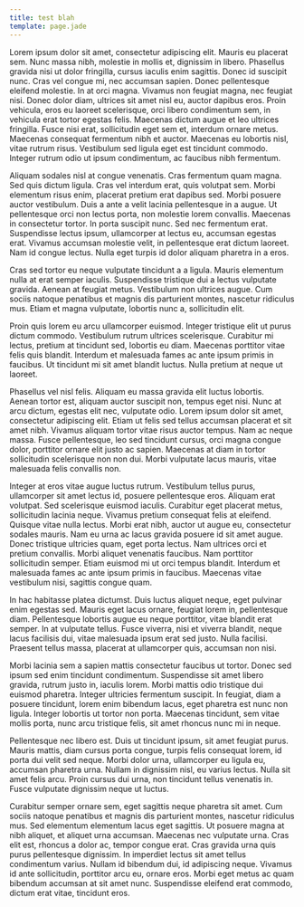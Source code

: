 ```yaml
---
title: test blah
template: page.jade
---
```



Lorem ipsum dolor sit amet, consectetur adipiscing elit. Mauris eu placerat sem. Nunc massa nibh, molestie in mollis et, dignissim in libero. Phasellus gravida nisi ut dolor fringilla, cursus iaculis enim sagittis. Donec id suscipit nunc. Cras vel congue mi, nec accumsan sapien. Donec pellentesque eleifend molestie. In at orci magna. Vivamus non feugiat magna, nec feugiat nisi. Donec dolor diam, ultrices sit amet nisl eu, auctor dapibus eros. Proin vehicula, eros eu laoreet scelerisque, orci libero condimentum sem, in vehicula erat tortor egestas felis. Maecenas dictum augue et leo ultrices fringilla. Fusce nisi erat, sollicitudin eget sem et, interdum ornare metus. Maecenas consequat fermentum nibh et auctor. Maecenas eu lobortis nisl, vitae rutrum risus. Vestibulum sed ligula eget est tincidunt commodo. Integer rutrum odio ut ipsum condimentum, ac faucibus nibh fermentum.

Aliquam sodales nisl at congue venenatis. Cras fermentum quam magna. Sed quis dictum ligula. Cras vel interdum erat, quis volutpat sem. Morbi elementum risus enim, placerat pretium erat dapibus sed. Morbi posuere auctor vestibulum. Duis a ante a velit lacinia pellentesque in a augue. Ut pellentesque orci non lectus porta, non molestie lorem convallis. Maecenas in consectetur tortor. In porta suscipit nunc. Sed nec fermentum erat. Suspendisse lectus ipsum, ullamcorper at lectus eu, accumsan egestas erat. Vivamus accumsan molestie velit, in pellentesque erat dictum laoreet. Nam id congue lectus. Nulla eget turpis id dolor aliquam pharetra in a eros.

Cras sed tortor eu neque vulputate tincidunt a a ligula. Mauris elementum nulla at erat semper iaculis. Suspendisse tristique dui a lectus vulputate gravida. Aenean at feugiat metus. Vestibulum non ultrices augue. Cum sociis natoque penatibus et magnis dis parturient montes, nascetur ridiculus mus. Etiam et magna vulputate, lobortis nunc a, sollicitudin elit.

Proin quis lorem eu arcu ullamcorper euismod. Integer tristique elit ut purus dictum commodo. Vestibulum rutrum ultrices scelerisque. Curabitur mi lectus, pretium at tincidunt sed, lobortis eu diam. Maecenas porttitor vitae felis quis blandit. Interdum et malesuada fames ac ante ipsum primis in faucibus. Ut tincidunt mi sit amet blandit luctus. Nulla pretium at neque ut laoreet.

Phasellus vel nisl felis. Aliquam eu massa gravida elit luctus lobortis. Aenean tortor est, aliquam auctor suscipit non, tempus eget nisi. Nunc at arcu dictum, egestas elit nec, vulputate odio. Lorem ipsum dolor sit amet, consectetur adipiscing elit. Etiam ut felis sed tellus accumsan placerat et sit amet nibh. Vivamus aliquam tortor vitae risus auctor tempus. Nam ac neque massa. Fusce pellentesque, leo sed tincidunt cursus, orci magna congue dolor, porttitor ornare elit justo ac sapien. Maecenas at diam in tortor sollicitudin scelerisque non non dui. Morbi vulputate lacus mauris, vitae malesuada felis convallis non.

Integer at eros vitae augue luctus rutrum. Vestibulum tellus purus, ullamcorper sit amet lectus id, posuere pellentesque eros. Aliquam erat volutpat. Sed scelerisque euismod iaculis. Curabitur eget placerat metus, sollicitudin lacinia neque. Vivamus pretium consequat felis at eleifend. Quisque vitae nulla lectus. Morbi erat nibh, auctor ut augue eu, consectetur sodales mauris. Nam eu urna ac lacus gravida posuere id sit amet augue. Donec tristique ultricies quam, eget porta lectus. Nam ultrices orci et pretium convallis. Morbi aliquet venenatis faucibus. Nam porttitor sollicitudin semper. Etiam euismod mi ut orci tempus blandit. Interdum et malesuada fames ac ante ipsum primis in faucibus. Maecenas vitae vestibulum nisi, sagittis congue quam.

In hac habitasse platea dictumst. Duis luctus aliquet neque, eget pulvinar enim egestas sed. Mauris eget lacus ornare, feugiat lorem in, pellentesque diam. Pellentesque lobortis augue eu neque porttitor, vitae blandit erat semper. In at vulputate tellus. Fusce viverra, nisi et viverra blandit, neque lacus facilisis dui, vitae malesuada ipsum erat sed justo. Nulla facilisi. Praesent tellus massa, placerat at ullamcorper quis, accumsan non nisi.

Morbi lacinia sem a sapien mattis consectetur faucibus ut tortor. Donec sed ipsum sed enim tincidunt condimentum. Suspendisse sit amet libero gravida, rutrum justo in, iaculis lorem. Morbi mattis odio tristique dui euismod pharetra. Integer ultricies fermentum suscipit. In feugiat, diam a posuere tincidunt, lorem enim bibendum lacus, eget pharetra est nunc non ligula. Integer lobortis ut tortor non porta. Maecenas tincidunt, sem vitae mollis porta, nunc arcu tristique felis, sit amet rhoncus nunc mi in neque.

Pellentesque nec libero est. Duis ut tincidunt ipsum, sit amet feugiat purus. Mauris mattis, diam cursus porta congue, turpis felis consequat lorem, id porta dui velit sed neque. Morbi dolor urna, ullamcorper eu ligula eu, accumsan pharetra urna. Nullam in dignissim nisl, eu varius lectus. Nulla sit amet felis arcu. Proin cursus dui urna, non tincidunt tellus venenatis in. Fusce vulputate dignissim neque ut luctus.

Curabitur semper ornare sem, eget sagittis neque pharetra sit amet. Cum sociis natoque penatibus et magnis dis parturient montes, nascetur ridiculus mus. Sed elementum elementum lacus eget sagittis. Ut posuere magna at nibh aliquet, et aliquet urna accumsan. Maecenas nec vulputate urna. Cras elit est, rhoncus a dolor ac, tempor congue erat. Cras gravida urna quis purus pellentesque dignissim. In imperdiet lectus sit amet tellus condimentum varius. Nullam id bibendum dui, id adipiscing neque. Vivamus id ante sollicitudin, porttitor arcu eu, ornare eros. Morbi eget metus ac quam bibendum accumsan at sit amet nunc. Suspendisse eleifend erat commodo, dictum erat vitae, tincidunt eros.